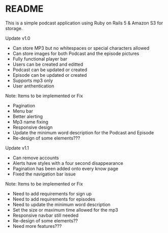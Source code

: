 # README

This is a simple podcast application using Ruby on Rails 5 & Amazon S3 for storage.

Update v1.0
- Can store MP3 but no whitespaces or special characters allowed
- Can store images for both Podcast and the episode pictures
- Fully functional player bar
- Users can be created and editted
- Podcast can be updated or created
- Episode can be updated or created
- Supports mp3 only
- User anthentication

Note: Items to be implemented or Fix
- Pagination
- Menu bar
- Better alerting
- Mp3 name fixing
- Responsive design
- Update the minimum word description for the Podcast and Episode
- Re-design of some elements???

Update v1.1
- Can remove accounts
- Alerts have styles with a four second disappearance
- Pagination has been added onto every know page
- Fixed the navigation bar issue

Note: Items to be implemented or Fix
- Need to add requirements for sign up
- Need to add requirements for episodes
- Need to update the minimum word description
- Set the size or maximum time allowed for the mp3
- Responsive navbar still needed
- Re-design of some elements??
- Need more features???